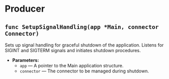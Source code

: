 # Producer

## `func SetupSignalHandling(app *Main, connector Connector)`

Sets up signal handling for graceful shutdown of the application. Listens for SIGINT and SIGTERM signals and initiates shutdown procedures.

 * **Parameters:**
   * `app` — A pointer to the Main application structure.
   * `connector` — The connector to be managed during shutdown.